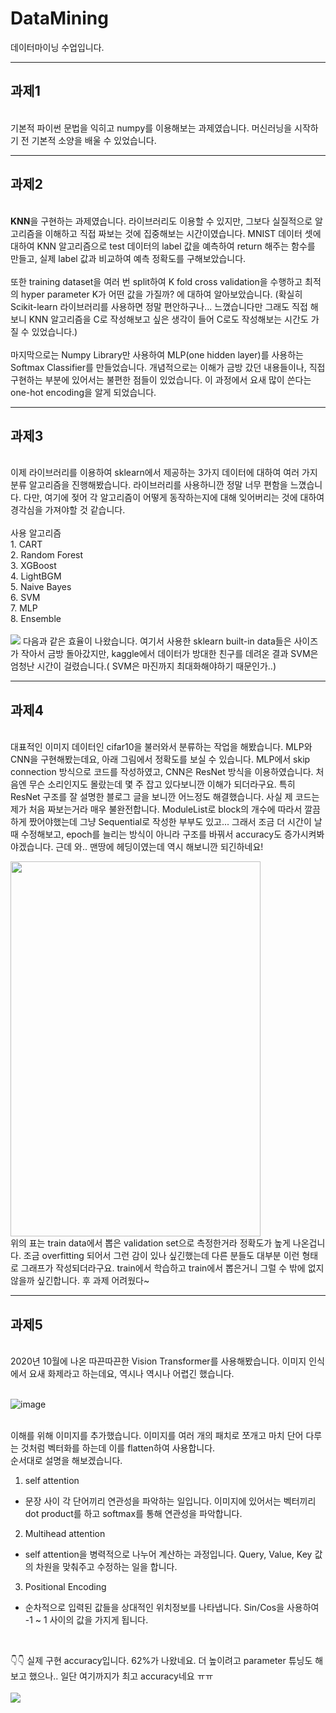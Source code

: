 # DataMining
데이터마이닝 수업입니다.
___
## 과제1  
<br/> 기본적 파이썬 문법을 익히고 numpy를 이용해보는 과제였습니다. 머신러닝을 시작하기 전 기본적 소양을 배울 수 있었습니다.
___
## 과제2 
<br/> **KNN**을 구현하는 과제였습니다. 라이브러리도 이용할 수 있지만, 그보다 실질적으로 알고리즘을 이해하고 직접 짜보는 것에 집중해보는 시간이였습니다.  MNIST 데이터 셋에 대하여 KNN 알고리즘으로 test 데이터의 label 값을 예측하여 return 해주는 함수를 만들고, 실제 label 값과 비교하여 예측 정확도를 구해보았습니다. 
<br/> <br/> 또한 training dataset을 여러 번 split하여 K fold cross validation을 수행하고 최적의 hyper parameter K가 어떤 값을 가질까? 에 대하여 알아보았습니다. (확실히 Scikit-learn 라이브러리를 사용하면 정말 편안하구나... 느꼈습니다만 그래도 직접 해보니 KNN 알고리즘을 C로 작성해보고 싶은 생각이 들어 C로도 작성해보는 시간도 가질 수 있었습니다.)
<br/> <br/> 마지막으로는 Numpy Library만 사용하여 MLP(one hidden layer)를 사용하는 Softmax Classifier를 만들었습니다. 개념적으로는 이해가 금방 갔던 내용들이나, 직접 구현하는 부분에 있어서는 불편한 점들이 있었습니다. 이 과정에서 요새 많이 쓴다는 one-hot encoding을 알게 되었습니다.
___
## 과제3  
<br/>
이제 라이브러리를 이용하여 sklearn에서 제공하는 3가지 데이터에 대하여 여러 가지 분류 알고리즘을 진행해봤습니다. 라이브러리를 사용하니깐 정말 너무 편함을 느꼈습니다. 다만, 여기에 젖어 각 알고리즘이 어떻게 동작하는지에 대해 잊어버리는 것에 대하여 경각심을 가져야할 것 같습니다.
<br/><br/>
사용 알고리즘
<br/>
1. CART <br/>
2. Random Forest<br/>
3. XGBoost<br/>
4. LightBGM<br/>
5. Naive Bayes<br/>
6. SVM<br/>
7. MLP<br/>
8. Ensemble
<br/><br/>
<img src = https://user-images.githubusercontent.com/32920566/117388152-26878b00-af25-11eb-9d41-d356bd126212.JPG />
다음과 같은 효율이 나왔습니다. 여기서 사용한 sklearn built-in data들은 사이즈가 작아서 금방 돌아갔지만, kaggle에서 데이터가 방대한 친구를 데려온 결과 SVM은 엄청난 시간이 걸렸습니다.( SVM은 마진까지 최대화해야하기 때문인가..)

___
## 과제4
<br>
대표적인 이미지 데이터인 cifar10을 불러와서 분류하는 작업을 해봤습니다. MLP와 CNN을 구현해봤는데요, 아래 그림에서 정확도를 보실 수 있습니다.
MLP에서 skip connection 방식으로 코드를 작성하였고, CNN은 ResNet 방식을 이용하였습니다. 처음엔 무슨 소리인지도 몰랐는데 몇 주 잡고 있다보니깐 이해가 되더라구요. 특히 ResNet 구조를 잘 설명한 블로그 글을 보니깐 어느정도 해결했습니다. 사실 제 코드는 제가 처음 짜보는거라 매우 불완전합니다. ModuleList로 block의 개수에 따라서 깔끔하게 짰어야했는데 그냥 Sequential로 작성한 부부도 있고... 그래서 조금 더 시간이 날 때 수정해보고, epoch를 늘리는 방식이 아니라 구조를 바꿔서 accuracy도 증가시켜봐야겠습니다. 근데 와.. 맨땅에 헤딩이였는데 역시 해보니깐 되긴하네요!

<img src="https://user-images.githubusercontent.com/32920566/120741701-77909c00-c530-11eb-8f2d-70c1afa609a0.png" width="400px" height="600px"/><br>
위의 표는 train data에서 뽑은 validation set으로 측정한거라 정확도가 높게 나온겁니다. 조금 overfitting 되어서 그런 감이 있나 싶긴했는데 다른 분들도 대부분 이런 형태로 그래프가 작성되더라구요. train에서 학습하고 train에서 뽑은거니 그럴 수 밖에 없지 않을까 싶긴합니다. 후 과제 어려웠다~

___
## 과제5
<br>
2020년 10월에 나온 따끈따끈한 Vision Transformer를 사용해봤습니다. 이미지 인식에서 요새 화제라고 하는데요, 역시나 역시나 어렵긴 했습니다.<br><br>

![image](https://user-images.githubusercontent.com/32920566/120909713-cf571080-c6b2-11eb-996b-1be632c016f0.png) 
<br><br>

이해를 위해 이미지를 추가했습니다. 이미지를 여러 개의 패치로 쪼개고 마치 단어 다루는 것처럼 벡터화를 하는데 이를 flatten하여 사용합니다.<br>
순서대로 설명을 해보겠습니다.
1. self attention
- 문장 사이 각 단어끼리 연관성을 파악하는 일입니다. 이미지에 있어서는 벡터끼리 dot product를 하고 softmax를 통해 연관성을 파악합니다.
2. Multihead attention
- self attention을 병력적으로 나누어 계산하는 과정입니다. Query, Value, Key 값의 차원을 맞춰주고 수정하는 일을 합니다.
3. Positional Encoding
- 순차적으로 입력된 값들을 상대적인 위치정보를 나타냅니다. Sin/Cos을 사용하여 -1 ~ 1 사이의 값을 가지게 됩니다.

<br>

👇👇 실제 구현 accuracy입니다. 62%가 나왔네요. 더 높이려고 parameter 튜닝도 해보고 했으나.. 일단 여기까지가 최고 accuracy네요 ㅠㅠ<br><br>
<img src="https://user-images.githubusercontent.com/32920566/120909680-6e2f3d00-c6b2-11eb-9a7a-6d3ec8fa7445.png"/> <br>

